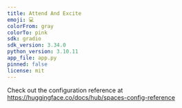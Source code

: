 ```yaml
---
title: Attend And Excite
emoji: 💻
colorFrom: gray
colorTo: pink
sdk: gradio
sdk_version: 3.34.0
python_version: 3.10.11
app_file: app.py
pinned: false
license: mit
---
```


Check out the configuration reference at https://huggingface.co/docs/hub/spaces-config-reference
